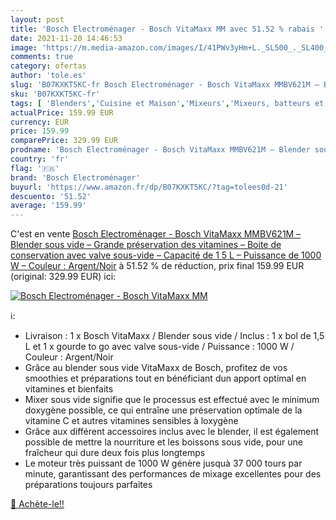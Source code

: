 ```yaml
---
layout: post
title: 'Bosch Electroménager - Bosch VitaMaxx MM avec 51.52 % rabais '
date: 2021-11-20 14:46:53
image: 'https://m.media-amazon.com/images/I/41PWv3yHm+L._SL500_._SL400_.jpg'
comments: true
category: ofertas
author: 'tole.es'
slug: 'B07KXKT5KC-fr Bosch Electroménager - Bosch VitaMaxx MMBV621M – Blender...'
sku: 'B07KXKT5KC-fr'
tags: [ 'Blenders','Cuisine et Maison','Mixeurs','Mixeurs, batteurs et robots multifonctions','Petit électroménager','bosch electroménager', ]
actualPrice: 159.99 EUR
currency: EUR
price: 159.99
comparePrice: 329.99 EUR
prodname: 'Bosch Electroménager - Bosch VitaMaxx MMBV621M – Blender sous vide – Grande préservation des vitamines – Boite de conservation avec valve sous-vide – Capacité de 1 5 L – Puissance de 1000 W – Couleur : Argent/Noir'
country: 'fr'
flag: '🇫🇷'
brand: 'Bosch Electroménager'
buyurl: 'https://www.amazon.fr/dp/B07KXKT5KC/?tag=tolees0d-21'
descuento: '51.52'
average: '159.99'
---
```


C'est en vente [Bosch Electroménager - Bosch VitaMaxx MMBV621M – Blender sous vide – Grande préservation des vitamines – Boite de conservation avec valve sous-vide – Capacité de 1 5 L – Puissance de 1000 W – Couleur : Argent/Noir](https://www.amazon.fr/dp/B07KXKT5KC/?tag=tolees0d-21)  à  51.52 % de réduction, prix final  159.99 EUR (original: 329.99 EUR) ici:

[![Bosch Electroménager - Bosch VitaMaxx MM](https://m.media-amazon.com/images/I/41PWv3yHm+L._SL500_._SL400_.jpg)](https://www.amazon.fr/dp/B07KXKT5KC/?tag=tolees0d-21)

ℹ️:

- Livraison : 1 x Bosch VitaMaxx / Blender sous vide / Inclus : 1 x bol de 1,5 L et 1 x gourde to go avec valve sous-vide / Puissance : 1000 W / Couleur : Argent/Noir
- Grâce au blender sous vide VitaMaxx de Bosch, profitez de vos smoothies et préparations tout en bénéficiant dun apport optimal en vitamines et bienfaits
- Mixer sous vide signifie que le processus est effectué avec le minimum doxygène possible, ce qui entraîne une préservation optimale de la vitamine C et autres vitamines sensibles à loxygène
- Grâce aux différent accessoires inclus avec le blender, il est également possible de mettre la nourriture et les boissons sous vide, pour une fraîcheur qui dure deux fois plus longtemps
- Le moteur très puissant de 1000 W génère jusquà 37 000 tours par minute, garantissant des performances de mixage excellentes pour des préparations toujours parfaites

[🛒 Achète-le!!](https://www.amazon.fr/dp/B07KXKT5KC/?tag=tolees0d-21)
